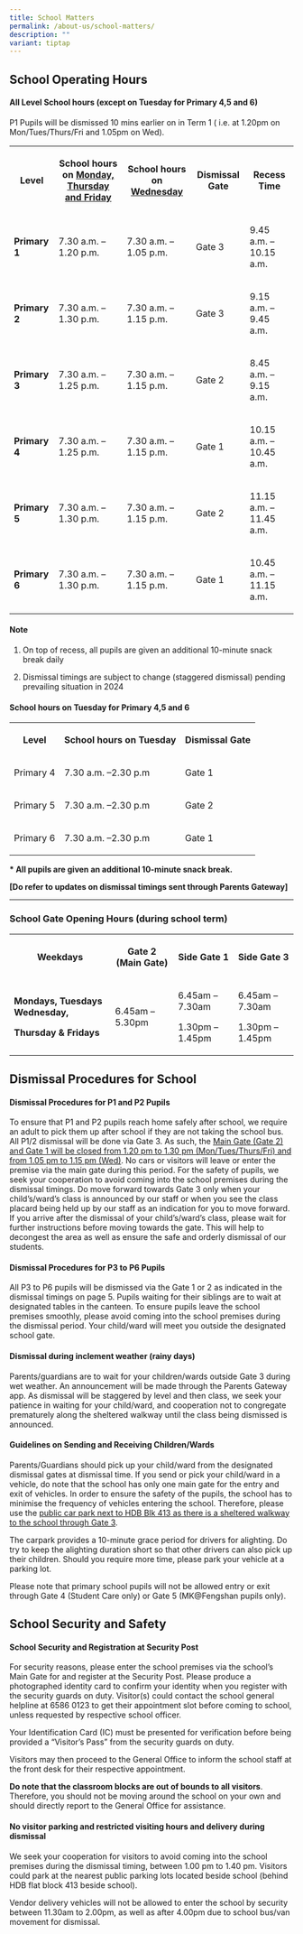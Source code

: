 ```yaml
---
title: School Matters
permalink: /about-us/school-matters/
description: ""
variant: tiptap
---
```

<h2>School Operating Hours</h2>
<h4>All Level School hours (except on Tuesday for Primary 4,5 and 6)</h4>
<p>P1 Pupils will be dismissed 10 mins earlier on in Term 1 ( i.e. at 1.20pm
on Mon/Tues/Thurs/Fri and 1.05pm on Wed).</p>
<table style="minWidth: 125px">
<colgroup>
<col>
<col>
<col>
<col>
<col>
</colgroup>
<tbody>
<tr>
<th rowspan="1" colspan="1">
<p>Level</p>
</th>
<th rowspan="1" colspan="1">
<p>School hours on <u>Monday, Thursday and Friday</u>
</p>
</th>
<th rowspan="1" colspan="1">
<p>School hours on <u>Wednesday</u>
</p>
</th>
<th rowspan="1" colspan="1">
<p>Dismissal Gate</p>
</th>
<th rowspan="1" colspan="1">
<p>Recess Time</p>
</th>
</tr>
<tr>
<td rowspan="1" colspan="1">
<p><strong>Primary 1</strong>
</p>
</td>
<td rowspan="1" colspan="1">
<p>7.30 a.m. – 1.20 p.m.</p>
</td>
<td rowspan="1" colspan="1">
<p>7.30 a.m. – 1.05 p.m.</p>
</td>
<td rowspan="1" colspan="1">
<p>Gate 3</p>
</td>
<td rowspan="1" colspan="1">
<p>9.45 a.m. – 10.15 a.m.</p>
</td>
</tr>
<tr>
<td rowspan="1" colspan="1">
<p><strong>Primary 2</strong>
</p>
</td>
<td rowspan="1" colspan="1">
<p>7.30 a.m. – 1.30 p.m.</p>
</td>
<td rowspan="1" colspan="1">
<p>7.30 a.m. – 1.15 p.m.</p>
</td>
<td rowspan="1" colspan="1">
<p>Gate 3</p>
</td>
<td rowspan="1" colspan="1">
<p>9.15 a.m. – 9.45 a.m.</p>
</td>
</tr>
<tr>
<td rowspan="1" colspan="1">
<p><strong>Primary 3</strong>
</p>
</td>
<td rowspan="1" colspan="1">
<p>7.30 a.m. – 1.25 p.m.</p>
</td>
<td rowspan="1" colspan="1">
<p>7.30 a.m. – 1.15 p.m.</p>
</td>
<td rowspan="1" colspan="1">
<p>Gate 2</p>
</td>
<td rowspan="1" colspan="1">
<p>8.45 a.m. – 9.15 a.m.</p>
</td>
</tr>
<tr>
<td rowspan="1" colspan="1">
<p><strong>Primary 4</strong>
</p>
</td>
<td rowspan="1" colspan="1">
<p>7.30 a.m. – 1.25 p.m.</p>
</td>
<td rowspan="1" colspan="1">
<p>7.30 a.m. – 1.15 p.m.</p>
</td>
<td rowspan="1" colspan="1">
<p>Gate 1</p>
</td>
<td rowspan="1" colspan="1">
<p>10.15 a.m. – 10.45 a.m.</p>
</td>
</tr>
<tr>
<td rowspan="1" colspan="1">
<p><strong>Primary 5</strong>
</p>
</td>
<td rowspan="1" colspan="1">
<p>7.30 a.m. – 1.30 p.m.</p>
</td>
<td rowspan="1" colspan="1">
<p>7.30 a.m. – 1.15 p.m.</p>
</td>
<td rowspan="1" colspan="1">
<p>Gate 2</p>
</td>
<td rowspan="1" colspan="1">
<p>11.15 a.m. – 11.45 a.m.</p>
</td>
</tr>
<tr>
<td rowspan="1" colspan="1">
<p><strong>Primary 6</strong>
</p>
</td>
<td rowspan="1" colspan="1">
<p>7.30 a.m. – 1.30 p.m.</p>
</td>
<td rowspan="1" colspan="1">
<p>7.30 a.m. – 1.15 p.m.</p>
</td>
<td rowspan="1" colspan="1">
<p>Gate 1</p>
</td>
<td rowspan="1" colspan="1">
<p>10.45 a.m. – 11.15 a.m.</p>
</td>
</tr>
</tbody>
</table>
<h4>Note</h4>
<ol data-tight="true" class="tight">
<li>
<p>On top of recess, all pupils are given an additional 10-minute snack break
daily</p>
</li>
<li>
<p>Dismissal timings are subject to change (staggered dismissal) pending
prevailing situation in 2024</p>
</li>
</ol>
<h4>School hours on Tuesday for Primary 4,5 and 6</h4>
<table style="minWidth: 75px">
<colgroup>
<col>
<col>
<col>
</colgroup>
<tbody>
<tr>
<th rowspan="1" colspan="1">
<p>Level</p>
</th>
<th rowspan="1" colspan="1">
<p>School hours on Tuesday</p>
</th>
<th rowspan="1" colspan="1">
<p>Dismissal Gate</p>
</th>
</tr>
<tr>
<td rowspan="1" colspan="1">
<p>Primary 4</p>
</td>
<td rowspan="1" colspan="1">
<p>7.30 a.m. –2.30 p.m</p>
</td>
<td rowspan="1" colspan="1">
<p>Gate 1</p>
</td>
</tr>
<tr>
<td rowspan="1" colspan="1">
<p>Primary 5</p>
</td>
<td rowspan="1" colspan="1">
<p>7.30 a.m. –2.30 p.m</p>
</td>
<td rowspan="1" colspan="1">
<p>Gate 2</p>
</td>
</tr>
<tr>
<td rowspan="1" colspan="1">
<p>Primary 6</p>
</td>
<td rowspan="1" colspan="1">
<p>7.30 a.m. –2.30 p.m</p>
</td>
<td rowspan="1" colspan="1">
<p>Gate 1</p>
</td>
</tr>
</tbody>
</table>
<p><strong>* All pupils are given an additional 10-minute snack break.</strong>
</p>
<p><strong>[Do refer to updates on dismissal timings sent through Parents Gateway]</strong>
</p>
<hr>
<h3>School Gate Opening Hours (during school term)</h3>
<table style="minWidth: 100px">
<colgroup>
<col>
<col>
<col>
<col>
</colgroup>
<tbody>
<tr>
<th rowspan="1" colspan="1">
<p>Weekdays</p>
</th>
<th rowspan="1" colspan="1">
<p>Gate 2 (Main Gate)</p>
</th>
<th rowspan="1" colspan="1">
<p>Side Gate 1</p>
</th>
<th rowspan="1" colspan="1">
<p>Side Gate 3</p>
</th>
</tr>
<tr>
<td rowspan="1" colspan="1">
<p><strong>Mondays, Tuesdays Wednesday,</strong>
</p>
<p><strong>Thursday &amp; Fridays</strong>
</p>
</td>
<td rowspan="1" colspan="1">
<p>6.45am – 5.30pm</p>
</td>
<td rowspan="1" colspan="1">
<p>6.45am – 7.30am</p>
<p></p>
<p>1.30pm – 1.45pm</p>
</td>
<td rowspan="1" colspan="1">
<p>6.45am – 7.30am</p>
<p></p>
<p>1.30pm – 1.45pm</p>
</td>
</tr>
</tbody>
</table>
<h2>Dismissal Procedures for School</h2>
<h4>Dismissal Procedures for P1 and P2 Pupils</h4>
<p>To ensure that P1 and P2 pupils reach home safely after school, we require
an adult to pick them up after school if they are not taking the school
bus. All P1/2 dismissal will be done via Gate 3. As such, the <u>Main Gate (Gate 2) and Gate 1 will be closed from 1.20 pm to 1.30 pm (Mon/Tues/Thurs/Fri) and from 1.05 pm to 1.15 pm (Wed)</u>.
No cars or visitors will leave or enter the premise via the main gate during
this period. For the safety of pupils, we seek your cooperation to avoid
coming into the school premises during the dismissal timings. Do move forward
towards Gate 3 only when your child’s/ward’s class is announced by our
staff or when you see the class placard being held up by our staff as an
indication for you to move forward. If you arrive after the dismissal of
your child’s/ward’s class, please wait for further instructions before
moving towards the gate. This will help to decongest the area as well as
ensure the safe and orderly dismissal of our students.</p>
<h4>Dismissal Procedures for P3 to P6 Pupils</h4>
<p>All P3 to P6 pupils will be dismissed via the Gate 1 or 2 as indicated
in the dismissal timings on page 5. Pupils waiting for their siblings are
to wait at designated tables in the canteen. To ensure pupils leave the
school premises smoothly, please avoid coming into the school premises
during the dismissal period. Your child/ward will meet you outside the
designated school gate.</p>
<h4>Dismissal during inclement weather (rainy days)</h4>
<p>Parents/guardians are to wait for your children/wards outside Gate 3 during
wet weather. An announcement will be made through the Parents Gateway app.
As dismissal will be staggered by level and then class, we seek your patience
in waiting for your child/ward, and cooperation not to congregate prematurely
along the sheltered walkway until the class being dismissed is announced.</p>
<h4>Guidelines on Sending and Receiving Children/Wards</h4>
<p>Parents/Guardians should pick up your child/ward from the designated dismissal
gates at dismissal time. If you send or pick your child/ward in a vehicle,
do note that the school has only one main gate for the entry and exit of
vehicles. In order to ensure the safety of the pupils, the school has to
minimise the frequency of vehicles entering the school. Therefore, please
use the <u>public car park next to HDB Blk 413 as there is a sheltered walkway to the school through Gate 3</u>.</p>
<p>The carpark provides a 10-minute grace period for drivers for alighting.
Do try to keep the alighting duration short so that other drivers can also
pick up their children. Should you require more time, please park your
vehicle at a parking lot.</p>
<p>Please note that primary school pupils will not be allowed entry or exit
through Gate 4 (Student Care only) or Gate 5 (MK@Fengshan pupils only).</p>
<h2>School Security and Safety</h2>
<h4>School Security and Registration at Security Post</h4>
<p>For security reasons, please enter the school premises via the school’s
Main Gate for and register at the Security Post.&nbsp;Please produce a
photographed identity card to confirm your identity when you register with
the security guards on duty. Visitor(s) could contact the school general
helpline at 6586 0123 to get their appointment slot before coming to school,
unless requested by respective school officer.</p>
<p>Your Identification Card (IC) must be presented for verification before
being provided a “Visitor’s Pass” from the security guards on duty.</p>
<p>Visitors may then proceed to the General Office to inform the school staff
at the front desk for their respective appointment.</p>
<p><strong>Do note that the classroom blocks are out of bounds to all visitors</strong>.
Therefore, you should not be moving around the school on your own and should
directly report to the General Office for assistance.</p>
<h4>No visitor parking and restricted visiting hours and delivery during dismissal</h4>
<p>We seek your cooperation for visitors to avoid coming into the school
premises during the dismissal timing, between 1.00 pm to 1.40 pm. Visitors
could park at the nearest public parking lots located beside school (behind
HDB flat block 413 beside school).</p>
<p>Vendor delivery vehicles will not be allowed to enter the school by security
between 11.30am to 2.00pm, as well as after 4.00pm due to school bus/van
movement for dismissal.</p>